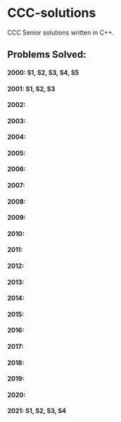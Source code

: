 # CCC-solutions
CCC Senior solutions written in C++. 

## Problems Solved:

#### 2000: S1, S2, S3, S4, S5
#### 2001: S1, S2, S3
#### 2002: 
#### 2003:  
#### 2004: 
#### 2005: 
#### 2006: 
#### 2007: 
#### 2008: 
#### 2009: 
#### 2010: 
#### 2011: 
#### 2012: 
#### 2013: 
#### 2014: 
#### 2015: 
#### 2016: 
#### 2017: 
#### 2018: 
#### 2019: 
#### 2020: 
#### 2021: S1, S2, S3, S4
